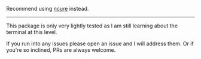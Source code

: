 Recommend using [ncure](https://github.com/krixano/ncure) instead.

---

This package is only very lightly tested as I am still learning about the terminal at this level.

If you run into any issues please open an issue and I will address them. Or if you're so inclined, PRs are always welcome.
